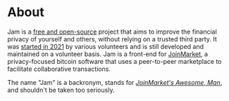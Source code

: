 # About

Jam is a [free and open-source][license] project that aims to improve the
financial privacy of yourself and others, without relying on a trusted third
party. It was [started in 2021][bounty] by various volunteers and is still
developed and maintained on a volunteer basis. Jam is a front-end for
[JoinMarket][jmcs], a privacy-focused bitcoin software that uses a peer-to-peer
marketplace to facilitate collaborative transactions.

[license]: software/license.md
[jmcs]: https://github.com/JoinMarket-Org/joinmarket-clientserver
[bounty]: https://github.com/JoinMarket-Org/joinmarket-clientserver/issues/978

The name "Jam" is a backronym, stands for [*JoinMarket's Awesome, Man*][name],
and shouldn't be taken too seriously.

[name]: https://github.com/joinmarket-webui/joinmarket-webui/issues/22#issuecomment-1024654436
